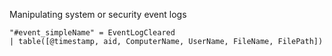 Manipulating system or security event logs

```
"#event_simpleName" = EventLogCleared
| table([@timestamp, aid, ComputerName, UserName, FileName, FilePath])
```
